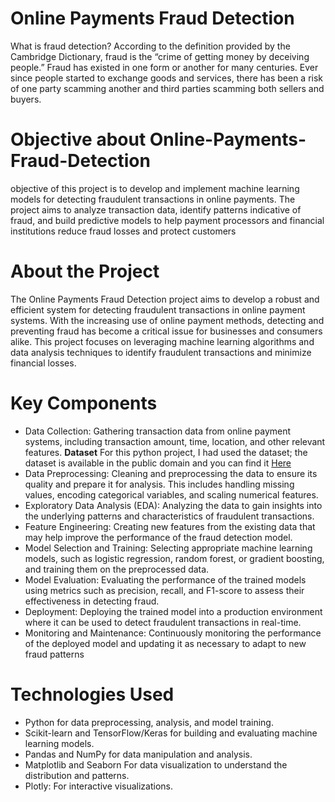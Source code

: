 # Online Payments Fraud Detection
What is fraud detection?
According to the definition provided by the Cambridge Dictionary, fraud is the “crime of getting money by deceiving people.” Fraud has existed in one form or another for many centuries. Ever since people started to exchange goods and services, there has been a risk of one party scamming another and third parties scamming both sellers and buyers. 

# Objective about Online-Payments-Fraud-Detection
objective of this project is to develop and implement machine learning models for detecting fraudulent transactions in online payments. The project aims to analyze transaction data, identify patterns indicative of fraud, and build predictive models to help payment processors and financial institutions reduce fraud losses and protect customers

# About the Project
The Online Payments Fraud Detection project aims to develop a robust and efficient system for detecting fraudulent transactions in online payment systems. With the increasing use of online payment methods, detecting and preventing fraud has become a critical issue for businesses and consumers alike. This project focuses on leveraging machine learning algorithms and data analysis techniques to identify fraudulent transactions and minimize financial losses.

# Key Components
- Data Collection: Gathering transaction data from online payment systems, including transaction amount, time, location, and other relevant features.
**Dataset**  For this python project, I had used the dataset; the dataset is available in the public domain and you can find it [Here](https://www.kaggle.com/datasets/rupakroy/online-payments-fraud-detection-dataset)
- Data Preprocessing: Cleaning and preprocessing the data to ensure its quality and prepare it for analysis. This includes handling missing values, encoding categorical variables, and scaling 
  numerical features.
- Exploratory Data Analysis (EDA): Analyzing the data to gain insights into the underlying patterns and characteristics of fraudulent transactions.
- Feature Engineering: Creating new features from the existing data that may help improve the performance of the fraud detection model.
- Model Selection and Training: Selecting appropriate machine learning models, such as logistic regression, random forest, or gradient boosting, and training them on the preprocessed data.
- Model Evaluation: Evaluating the performance of the trained models using metrics such as precision, recall, and F1-score to assess their effectiveness in detecting fraud.
- Deployment: Deploying the trained model into a production environment where it can be used to detect fraudulent transactions in real-time.
- Monitoring and Maintenance: Continuously monitoring the performance of the deployed model and updating it as necessary to adapt to new fraud patterns
# Technologies Used
- Python for data preprocessing, analysis, and model training.
- Scikit-learn and TensorFlow/Keras for building and evaluating machine learning models.
- Pandas and NumPy for data manipulation and analysis.
- Matplotlib and Seaborn For data visualization to understand the distribution and patterns.
- Plotly: For interactive visualizations.




